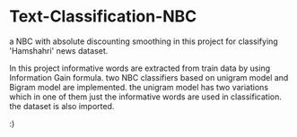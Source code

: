 # Text-Classification-NBC
a NBC with absolute discounting smoothing in this project for classifying 'Hamshahri' news dataset.

In this project informative words are extracted from train data by using Information Gain formula.
two NBC classifiers based on unigram model and Bigram model are implemented. the unigram model has two 
variations which in one of them just the informative words are used in classification.
the dataset is also imported.

:)
